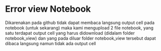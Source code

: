 # Error view Notebook
Dikarenakan pada github tidak dapat membaca langsung output cell pada notebook (untuk sekarang) maka kami mengupload 2 file notebook, yang satu terdapat output cell yang harus didownload (didalam folder notebook_view) dan yang pada diluar folder notebook_view tersebut dapat dibaca langsung namun tidak ada output cell
